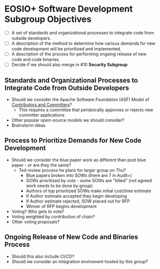 # EOSIO+ Software Development Subgroup Objectives
- [ ] A set of standards and organizational processes to integrate code from outside developers.
- [ ] A description of the method to determine how various demands for new code development will be prioritized and implemented.
- [ ] A description of the process for performing ongoing release of new code and code binaries.
- [ ] Decide if we should also merge in #10 **Security Subgroup**

## Standards and Organizational Processes to Integrate Code from Outside Developers
- Should we consider the Apache Software Foundation (ASF) Model of [Contributors and Committers](https://community.apache.org/contributors/)?
  - This requires a committee that peridoically approves or rejects new committer applications
- Other popular open-source models we should consider?
- Brainstorm ideas

## Process to Prioritize Demands for New Code Development
- Should we consider the blue paper work as different than post blue paper - or are they the same?
  - Ted review process he plans for larger group on Thu?
    - Blue papers broken into SOWs (there are 7 in Audit+)
    - SOWs prioritized by vote - some SOWs are "killed" (not agreed work needs to be done by group)
    - Authors of top prioritized SOWs make initial cost/time estimate
    - If Author estimate accepted they begin developing
    - If Author estimate rejected, SOW placed out for RFP
    - Winner of RFP begins development
- Voting?  Who gets to vote?
- Voting weighted by contribution of chain?
- Other voting proposals?

## Ongoing Release of New Code and Binaries Process
- Should this also include CI/CD?
- Should we consider an integration enviroment hosted by this group?
